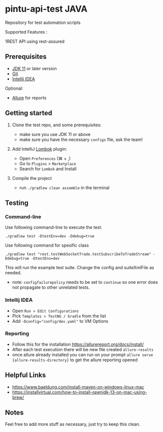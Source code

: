 # pintu-api-test JAVA

Repository for test automation scripts

Supported Features :

1REST API using rest-assured


## Prerequisites

* [JDK 11](https://jdk.java.net/11/) or later version
* [Git](https://git-scm.com/downloads)
* [Intellij IDEA](https://www.jetbrains.com/idea/download/)

Optional:

* [Allure](https://docs.qameta.io/allure/#_installing_a_commandline) for reports

## Getting started

1. Clone the test repo, and some prerequisites:

    - make sure you use JDK 11 or above
    - make sure you have the necessary `configs` file, ask the team!

2. Add IntelliJ [Lombok][1] plugin:
    * Open `Preferences` (⌘ + ,)
    * Go to `Plugins` > `Marketplace`
    * Search for `Lombok` and Install

3. Compile the project
    * run `./gradlew clean assemble` in the terminal

## Testing

### Command-line

Use following command-line to execute the test.

    ./gradlew test -DtestEnv=dev -Ddebug=true

Use following command for spesific class

    ./gradlew test "rest.testWebSocketTrade.testSubscribeToTradeStream" -Ddebug=true -DtestEnv=dev

This will run the example test suite. Change the config and suiteXmlFile as needed.

- note: `configfailurepolicy` needs to be set to `continue` so one error does not propagate to other unrelated tests.

### Intellij IDEA

* Open `Run > Edit Configurations`
* Pick `Templates > TestNG / Gradle` from the list
* Add `-Dconfig="config/dev.yaml"` to VM Options

### Reporting

* Follow this for the installation https://allurereport.org/docs/install/
* After each test execution there will be new file created `allure-results`
* once allure already installed you can run on your prompt `allure serve {allure-results-directory}` to get the allure reporting opened

## Helpful Links

* https://www.baeldung.com/install-maven-on-windows-linux-mac
* https://installvirtual.com/how-to-install-openjdk-13-on-mac-using-brew/

## Notes

Feel free to add more stuff as necessary, just try to keep this clean.


[1]: https://projectlombok.org/